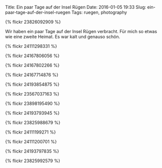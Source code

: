 Title: Ein paar Tage auf der Insel Rügen
Date: 2016-01-05 19:33
Slug: ein-paar-tage-auf-der-insel-ruegen
Tags: ruegen, photography

{% flickr 23826092909 %}

Wir haben ein paar Tage auf der Insel Rügen verbracht. Für mich so etwas wie eine zweite Heimat. Es war kalt und genauso schön.

{% flickr 24111298331 %}

{% flickr 24167806056 %}

{% flickr 24167802266 %}

{% flickr 24167714876 %}

{% flickr 24193854875 %}

{% flickr 23567037163 %}

{% flickr 23898195490 %}

{% flickr 24193793945 %}

{% flickr 23825988679 %}

{% flickr 24111199271 %}

{% flickr 24111200701 %}

{% flickr 24193797835 %}

{% flickr 23825992579 %}
